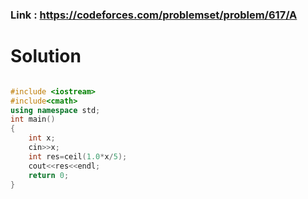 ### Link : https://codeforces.com/problemset/problem/617/A
# Solution

```C++

#include <iostream>
#include<cmath>
using namespace std;
int main()
{
    int x;
    cin>>x;
    int res=ceil(1.0*x/5);
    cout<<res<<endl;
    return 0;
}


```
